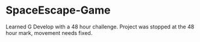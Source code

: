 # SpaceEscape-Game
Learned G Develop with a 48 hour challenge. Project was stopped at the 48 hour mark, movement needs fixed. 
